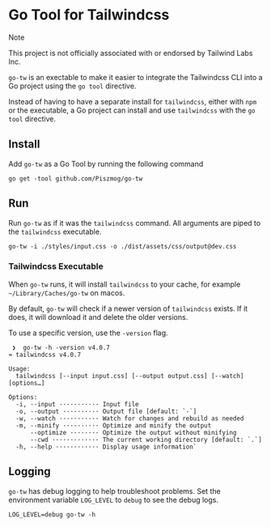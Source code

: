 # Go Tool for Tailwindcss

> [!NOTE]
> This project is not officially associated with or endorsed by Tailwind Labs Inc.

`go-tw` is an exectable to make it easier to integrate the Tailwindcss CLI into a 
Go project using the `go tool` directive.

Instead of having to have a separate install for `tailwindcss`, either with `npm` or 
the executable, a Go project can install and use `tailwindcss` with the `go tool` directive.

## Install

Add `go-tw` as a Go Tool by running the following command

```shell
go get -tool github.com/Piszmog/go-tw
```

## Run

Run `go-tw` as if it was the `tailwindcss` command. All arguments are piped to the
`tailwindcss` executable.

```shell
go-tw -i ./styles/input.css -o ./dist/assets/css/output@dev.css
```

### Tailwindcss Executable

When `go-tw` runs, it will install `tailwindcss` to your cache, for example `~/Library/Caches/go-tw` on macos.

By default, `go-tw` will check if a newer version of `tailwindcss` exists. If it does, it will download it and delete the older versions.

To use a specific version, use the `-version` flag.

```shell
 ❯  go-tw -h -version v4.0.7
≈ tailwindcss v4.0.7

Usage:
  tailwindcss [--input input.css] [--output output.css] [--watch] [options…]

Options:
  -i, --input ··········· Input file
  -o, --output ·········· Output file [default: `-`]
  -w, --watch ··········· Watch for changes and rebuild as needed
  -m, --minify ·········· Optimize and minify the output
      --optimize ········ Optimize the output without minifying
      --cwd ············· The current working directory [default: `.`]
  -h, --help ············ Display usage information`
```

## Logging

`go-tw` has debug logging to help troubleshoot problems. Set the environment variable
`LOG_LEVEL` to `debug` to see the debug logs.

```shell
LOG_LEVEL=debug go-tw -h
```

